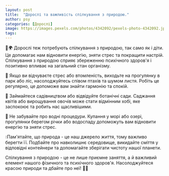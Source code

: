 ```yaml
---
layout: post
title:  "Дорослі та важливість спілкування з природою."
author: psy
categories: [Дорослі]
image: https://images.pexels.com/photos/4342092/pexels-photo-4342092.jpeg?auto=compress&cs=tinysrgb&fit=crop&h=627&w=1200
tags: 
---
```


🌿🌍 Дорослі теж потребують спілкування з природою, так само як і діти. Це допомагає нам відновити енергію, зняти стрес та покращити настрій. Спілкування з природою сприяє збереженню психічного здоров'я і позитивно впливає на загальний стан організму.

🌳 Якщо ви відчуваєте стрес або втомленість, виходьте на прогулянку в парк або ліс, насолоджуйтесь співом птахів та шумом листя. Робіть це регулярно, це допоможе вам знайти гармонію та спокій.

🌻 Займайтеся садівництвом або відвідуйте ботанічні сади. Саджання квітів або вирощування овочів може стати відмінним хобі, яке заспокоює та робить нас щасливішими.

🌊 Не забувайте про водні процедури. Купання у морі або озері, прогулянки берегом річки або водоспаду допоможуть вам відновити енергію та зняти стрес.

💧Пам'ятайте, що природа - це наш джерело життя, тому важливо берегти її. Подбайте про навколишнє середовище, викидайте сміття у відповідні контейнери та допомагайте зберігати чистоту нашої планети.

Спілкування з природою - це не лише приємне заняття, а й важливий елемент нашого фізичного та психічного здоров'я. Насолоджуйтеся красою природи та дбайте про неї! 🌿🌞


